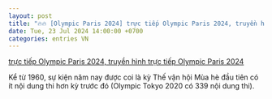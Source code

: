 ```yaml
---
layout: post
title: "🔥🔥 [Olympic Paris 2024] trực tiếp Olympic Paris 2024, truyền hình trực tiếp Olympic Paris 2024"
date: Tue, 23 Jul 2024 14:00:00 +0700
categories: entries VN
---
```

[trực tiếp Olympic Paris 2024, truyền hình trực tiếp Olympic Paris 2024](https://bnews.vn/xem-truc-tiep-olympic-paris-2024-o-dau-tren-kenh-nao/341508.html)

Kể từ 1960, sự kiện năm nay được coi là kỳ Thế vận hội Mùa hè đầu tiên có ít nội dung thi hơn kỳ trước đó (Olympic Tokyo 2020 có 339 nội dung thi).

